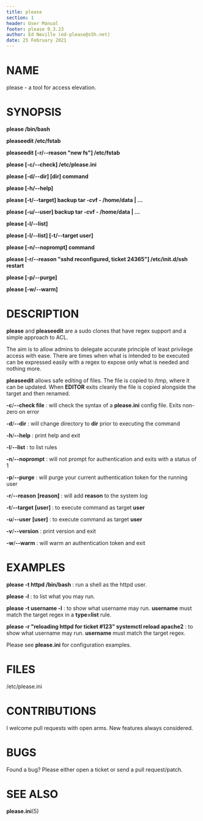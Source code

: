 ```yaml
---
title: please
section: 1
header: User Manual
footer: please 0.3.23
author: Ed Neville (ed-please@s5h.net)
date: 25 February 2021
---
```


# NAME

please - a tool for access elevation.

# SYNOPSIS

**please /bin/bash**

**pleaseedit /etc/fstab**

**pleaseedit [-r/\--reason \"new fs\"] /etc/fstab**

**please [-c/\--check] /etc/please.ini**

**please [-d/\--dir] [dir] command**

**please [-h/\--help]**

**please [-t/\--target] backup tar -cvf - /home/data | ...**

**please [-u/\--user] backup tar -cvf - /home/data | ...**

**please [-l/\--list]**

**please [-l/\--list] [-t/\--target user]**

**please [-n/\--noprompt] command**

**please [-r/\--reason \"sshd reconfigured, ticket 24365\"] /etc/init.d/ssh restart**

**please [-p/\--purge]**

**please [-w/\--warm]**

# DESCRIPTION

**please** and **pleaseedit** are a sudo clones that have regex support and a simple approach to ACL.

The aim is to allow admins to delegate accurate principle of least privilege access with ease. There are times when what is intended to be executed can be expressed easily with a regex to expose only what is needed and nothing more.

**pleaseedit** allows safe editing of files. The file is copied to /tmp, where it can be updated. When **EDITOR** exits cleanly the file is copied alongside the target and then renamed.

**-c**/**\--check file**
: will check the syntax of a **please.ini** config file. Exits non-zero on error

**-d**/**\--dir**
: will change directory to **dir** prior to executing the command

**-h**/**\--help**
: print help and exit

**-l**/**\--list**
: to list rules

**-n**/**\--noprompt**
: will not prompt for authentication and exits with a status of 1

**-p**/**\--purge**
: will purge your current authentication token for the running user

**-r**/**\--reason** **[reason]**
: will add **reason** to the system log

**-t**/**\--target** **[user]**
: to execute command as target **user**

**-u**/**\--user** **[user]**
: to execute command as target **user**

**-v**/**\--version**
: print version and exit

**-w**/**\--warm**
: will warm an authentication token and exit

# EXAMPLES

**please -t httpd /bin/bash**
: run a shell as the httpd user.

**please -l**
: to list what you may run.

**please -t username -l**
: to show what username may run. **username** must match the target regex in a **type=list** rule.

**please -r \"reloading httpd for ticket #123\" systemctl reload apache2**
: to show what username may run. **username** must match the target regex.

Please see **please.ini** for configuration examples.

# FILES

/etc/please.ini

# CONTRIBUTIONS

I welcome pull requests with open arms. New features always considered.

# BUGS

Found a bug? Please either open a ticket or send a pull request/patch.

# SEE ALSO

**please.ini**(5)


